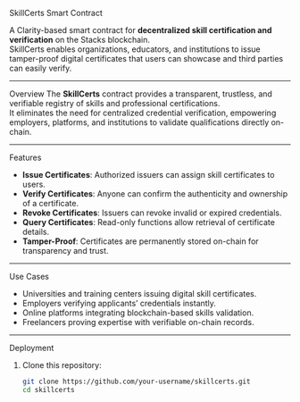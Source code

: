 SkillCerts Smart Contract

A Clarity-based smart contract for **decentralized skill certification and verification** on the Stacks blockchain.  
SkillCerts enables organizations, educators, and institutions to issue tamper-proof digital certificates that users can showcase and third parties can easily verify.

---

Overview
The **SkillCerts** contract provides a transparent, trustless, and verifiable registry of skills and professional certifications.  
It eliminates the need for centralized credential verification, empowering employers, platforms, and institutions to validate qualifications directly on-chain.

---

Features
- **Issue Certificates**: Authorized issuers can assign skill certificates to users.
- **Verify Certificates**: Anyone can confirm the authenticity and ownership of a certificate.
- **Revoke Certificates**: Issuers can revoke invalid or expired credentials.
- **Query Certificates**: Read-only functions allow retrieval of certificate details.
- **Tamper-Proof**: Certificates are permanently stored on-chain for transparency and trust.

---
Use Cases
- Universities and training centers issuing digital skill certificates.
- Employers verifying applicants’ credentials instantly.
- Online platforms integrating blockchain-based skills validation.
- Freelancers proving expertise with verifiable on-chain records.

---

Deployment
1. Clone this repository:
   ```bash
   git clone https://github.com/your-username/skillcerts.git
   cd skillcerts
